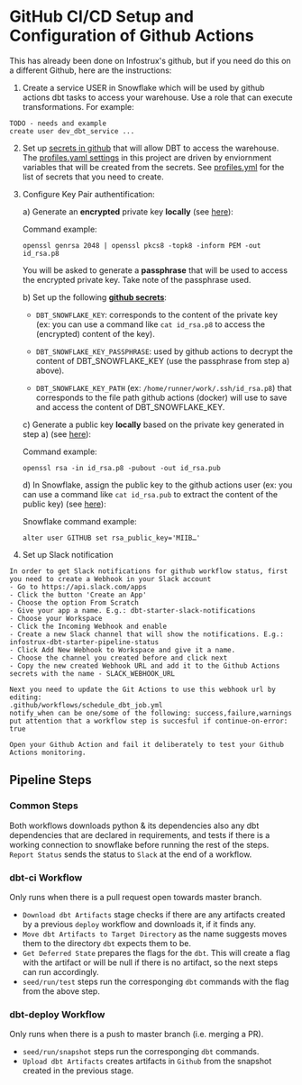 # GitHub CI/CD Setup and Configuration of Github Actions #
This has already been done on Infostrux's github, but if you need do this on a different Github, here are the instructions:

1) Create a service USER in Snowflake which will be used by github actions dbt tasks to access your warehouse. Use a role that can execute transformations. For example:

```
TODO - needs and example
create user dev_dbt_service ...
```

2) Set up [secrets in github](https://github.com/Azure/actions-workflow-samples/blob/master/assets/create-secrets-for-GitHub-workflows.md) that will allow DBT to access the warehouse. The [profiles.yaml settings](https://docs.getdbt.com/reference/warehouse-profiles/snowflake-profile#configurations) in this project are driven by enviornment variables that will be created from the secrets. See [profiles.yml](profiles.yml) for the list of secrets that you need to create.

3) Configure Key Pair authentification:

    a) Generate an **encrypted** private key **locally** (see [here](https://docs.snowflake.com/en/user-guide/key-pair-auth.html#step-1-generate-the-private-key)):

    Command example:

    ```
    openssl genrsa 2048 | openssl pkcs8 -topk8 -inform PEM -out id_rsa.p8
    ```
    You will be asked to generate a **passphrase** that will be used to access the encrypted private key. Take  note of the passphrase used.

    b) Set up the following **[github secrets](https://github.com/Azure/actions-workflow-samples/blob/master/assets/create-secrets-for-GitHub-workflows.md)**:

    - `DBT_SNOWFLAKE_KEY`: corresponds to the content of the private key (ex: you can use a command like `cat id_rsa.p8` to access the (encrypted) content of the key).
    - `DBT_SNOWFLAKE_KEY_PASSPHRASE`: used by github actions to decrypt the content of DBT_SNOWFLAKE_KEY (use the passphrase from step a) above).

    - `DBT_SNOWFLAKE_KEY_PATH` (ex: `/home/runner/work/.ssh/id_rsa.p8`) that corresponds to the file path github actions (docker) will use to save and access the content of DBT_SNOWFLAKE_KEY.

    c) Generate a public key **locally** based on the private key generated in step a) (see [here](https://docs.snowflake.com/en/user-guide/key-pair-auth.html#step-2-generate-a-public-key)):

    Command example:

    ```
    openssl rsa -in id_rsa.p8 -pubout -out id_rsa.pub
    ```

    d) In Snowflake, assign the public key to the github actions user (ex: you can use a command like `cat id_rsa.pub` to extract the content of the public key) (see [here](https://docs.snowflake.com/en/user-guide/key-pair-auth.html#step-4-assign-the-public-key-to-a-snowflake-user-key)):

    Snowflake command example:

    ```
    alter user GITHUB set rsa_public_key='MIIB…'
    ```

4) Set up Slack notification
```
In order to get Slack notifications for github workflow status, first you need to create a Webhook in your Slack account
- Go to https://api.slack.com/apps
- Click the button 'Create an App'
- Choose the option From Scratch
- Give your app a name. E.g.: dbt-starter-slack-notifications
- Choose your Workspace
- Click the Incoming Webhook and enable
- Create a new Slack channel that will show the notifications. E.g.: infostrux-dbt-starter-pipeline-status
- Click Add New Webhook to Workspace and give it a name.
- Choose the channel you created before and click next
- Copy the new created Webhook URL and add it to the Github Actions secrets with the name - SLACK_WEBHOOK_URL

Next you need to update the Git Actions to use this webhook url by editing:
.github/workflows/schedule_dbt_job.yml
notify_when can be one/some of the following: success,failure,warnings
put attention that a workflow step is succesful if continue-on-error: true

Open your Github Action and fail it deliberately to test your Github Actions monitoring.
```


## Pipeline Steps ##

### Common Steps ###
Both workflows downloads python & its dependencies also any dbt dependencies that are declared in requirements, and tests if there is a working connection to snowflake before running the rest of the steps.
`Report Status` sends the status to `Slack` at the end of a workflow.

### dbt-ci Workflow ###
Only runs when there is a pull request open towards master branch.

- `Download dbt Artifacts` stage checks if there are any artifacts created by a previous `deploy` workflow and downloads it, if it finds any.
- `Move dbt Artifacts to Target Directory` as the name suggests moves them to the directory `dbt` expects them to be.
- `Get Deferred State` prepares the flags for the `dbt`. This will create a flag with the artifact or will be null if there is no artifact, so the next steps can run accordingly.
- `seed/run/test` steps run the corresponging `dbt` commands with the flag from the above step.

### dbt-deploy Workflow ###
Only runs when there is a push to master branch (i.e. merging a PR).

- `seed/run/snapshot` steps run the corresponging `dbt` commands.
- `Upload dbt Artifacts` creates artifacts in `Github` from the snapshot created in the previous stage.
